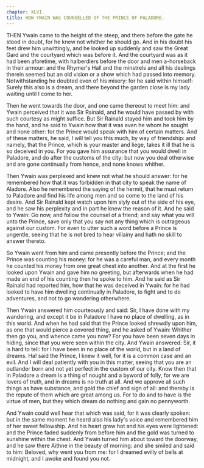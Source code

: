 ```yaml
---
chapter: XLVI.
title: HOW YWAIN WAS COUNSELLED OF THE PRINCE OF PALADORE.
---
```

THEN Ywain came to the height of the steep, and there before the gate he stood in doubt, for he knew not whither he should go. And in his doubt his feet drew him unwittingly, and he looked up suddenly and saw the Great Gard and the courtyard which was before it. And the courtyard was as it had been aforetime, with halberdiers before the door and men a-horseback in their armour: and the Rhymer's Hall and the minstrels and all his dealings therein seemed but an old vision or a show which had passed into memory. Notwithstanding he doubted even of his misery: for he said within himself: Surely this also is a dream, and there beyond the garden close is my lady waiting until I come to her.

Then he went towards the door, and one came thereout to meet him: and Ywain perceived that it was Sir Rainald, and he would have passed by with such courtesy as might suffice. But Sir Rainald stayed him and took him by the hand, and he said to Ywain how that it was even he whom he sought and none other: for the Prince would speak with him of certain matters. And of these matters, he said, I will tell you this much, by way of friendship: and namely, that the Prince, which is your master and liege, takes it ill that he is so deceived in you. For you gave him assurance that you would dwell in Paladore, and do after the customs of the city: but now you deal otherwise and are gone continually from hence, and none knows whither.

Then Ywain was perplexed and knew not what he should answer: for he remembered how that it was forbidden in that city to speak the name of Aladore. Also he remembered the saying of the hermit, that he must return to Paladore and find his life among men and so come to the land of his desire. And Sir Rainald kept watch upon him slyly out of the side of his eye, and he saw his perplexity and in part he knew the reason of it. And he said to Ywain: Go now, and follow the counsel of a friend; and say what you will unto the Prince, save only that you say not any thing which is outrageous against our custom. For even to utter such a word before a Prince is ungentle, seeing that he is not bred to hear villainy and hath no skill to answer thereto.

So Ywain went from him and came presently before the Prince; and the Prince was counting his money: for he was a careful man, and every month he counted his money from one great chest into another. And at the first he looked upon Ywain and gave him no greeting, but afterwards when he had made an end of his counting then he spoke to him. And he said as Sir Rainald had reported him, how that he was deceived in Ywain: for he had looked to have him dwelling continually in Paladore, to fight and to do adventures, and not to go wandering otherwhere.

Then Ywain answered him courteously and said: Sir, I have done with my wandering, and except it be in Paladore I have no place of dwelling, as in this world. And when he had said that the Prince looked shrewdly upon him, as one that would pierce a covered thing, and he asked of Ywain: Whither then go you, and whence came you now? For you have been seven days in hiding, since that you were seen within the city. And Ywain answered: Sir, it is hard to tell: for I have been in no place of the world, but in a land of dreams. Ha! said the Prince, I knew it well, for it is a common case and an evil. And I will deal patiently with you in this matter, seeing that you are an outlander born and not yet perfect in the custom of our city. Know then that in Paladore a dream is a thing of nought and a byword of folly, for we are lovers of truth, and in dreams is no truth at all. And we approve all such things as have substance, and gold the chief and sign of all: and thereby is the repute of them which are great among us. For to do and to have is the virtue of men, but they which dream do nothing and gain no pennyworth.

And Ywain could well hear that which was said, for it was clearly spoken: but in the same moment he heard also his lady's voice and remembered him of her sweet fellowship. And his heart grew hot and his eyes were lightened: and the Prince faded suddenly from before him and the gold was turned to sunshine within the chest. And Ywain turned him about toward the doorway, and he saw there Aithne in the beauty of morning: and she smiled and said to him: Beloved, why went you from me: for I dreamed evilly of bells at midnight, and I awoke and found you not.
  
